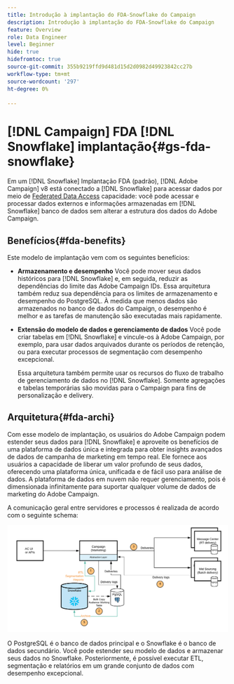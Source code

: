 ```yaml
---
title: Introdução à implantação do FDA-Snowflake do Campaign
description: Introdução à implantação do FDA-Snowflake do Campaign
feature: Overview
role: Data Engineer
level: Beginner
hide: true
hidefromtoc: true
source-git-commit: 355b9219ffd9d481d15d2d0982d49923842cc27b
workflow-type: tm+mt
source-wordcount: '297'
ht-degree: 0%

---
```


# [!DNL Campaign] FDA [!DNL Snowflake] implantação{#gs-fda-snowflake}

Em um [!DNL Snowflake] Implantação FDA (padrão), [!DNL Adobe Campaign] v8 está conectado a [!DNL Snowflake] para acessar dados por meio de [Federated Data Access](../connect/fda.md) capacidade: você pode acessar e processar dados externos e informações armazenadas em [!DNL Snowflake] banco de dados sem alterar a estrutura dos dados do Adobe Campaign.

## Benefícios{#fda-benefits}

Este modelo de implantação vem com os seguintes benefícios:

* **Armazenamento e desempenho**
Você pode mover seus dados históricos para [!DNL Snowflake] e, em seguida, reduzir as dependências do limite das Adobe Campaign IDs. Essa arquitetura também reduz sua dependência para os limites de armazenamento e desempenho do PostgreSQL. À medida que menos dados são armazenados no banco de dados do Campaign, o desempenho é melhor e as tarefas de manutenção são executadas mais rapidamente.

* **Extensão do modelo de dados e gerenciamento de dados**
Você pode criar tabelas em [!DNL Snowflake] e vincule-os à Adobe Campaign, por exemplo, para usar dados arquivados durante os períodos de retenção, ou para executar processos de segmentação com desempenho excepcional.

   Essa arquitetura também permite usar os recursos do fluxo de trabalho de gerenciamento de dados no [!DNL Snowflake]. Somente agregações e tabelas temporárias são movidas para o Campaign para fins de personalização e delivery.


## Arquitetura{#fda-archi}

Com esse modelo de implantação, os usuários do Adobe Campaign podem estender seus dados para [!DNL Snowflake] e aproveite os benefícios de uma plataforma de dados única e integrada para obter insights avançados de dados de campanha de marketing em tempo real. Ele fornece aos usuários a capacidade de liberar um valor profundo de seus dados, oferecendo uma plataforma única, unificada e de fácil uso para análise de dados. A plataforma de dados em nuvem não requer gerenciamento, pois é dimensionada infinitamente para suportar qualquer volume de dados de marketing do Adobe Campaign.

A comunicação geral entre servidores e processos é realizada de acordo com o seguinte schema:

![](assets/fda-architecture.png)

O PostgreSQL é o banco de dados principal e o Snowflake é o banco de dados secundário. Você pode estender seu modelo de dados e armazenar seus dados no Snowflake. Posteriormente, é possível executar ETL, segmentação e relatórios em um grande conjunto de dados com desempenho excepcional.
